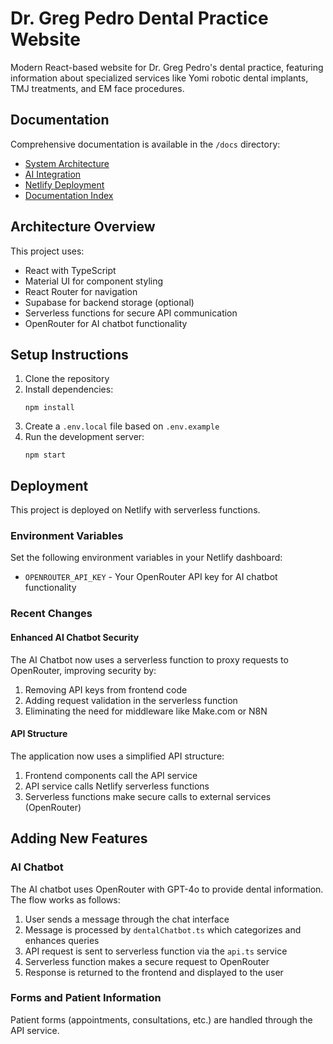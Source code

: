 # Dr. Greg Pedro Dental Practice Website

Modern React-based website for Dr. Greg Pedro's dental practice, featuring information about specialized services like Yomi robotic dental implants, TMJ treatments, and EM face procedures.

## Documentation

Comprehensive documentation is available in the `/docs` directory:

- [System Architecture](./docs/01-system-architecture.md)
- [AI Integration](./docs/02-ai-integration.md)
- [Netlify Deployment](./docs/03-netlify-deployment.md)
- [Documentation Index](./docs/index.md)

## Architecture Overview

This project uses:
- React with TypeScript
- Material UI for component styling
- React Router for navigation
- Supabase for backend storage (optional)
- Serverless functions for secure API communication
- OpenRouter for AI chatbot functionality

## Setup Instructions

1. Clone the repository
2. Install dependencies:
   ```
   npm install
   ```
3. Create a `.env.local` file based on `.env.example`
4. Run the development server:
   ```
   npm start
   ```

## Deployment

This project is deployed on Netlify with serverless functions.

### Environment Variables

Set the following environment variables in your Netlify dashboard:

- `OPENROUTER_API_KEY` - Your OpenRouter API key for AI chatbot functionality

### Recent Changes

#### Enhanced AI Chatbot Security

The AI Chatbot now uses a serverless function to proxy requests to OpenRouter, improving security by:

1. Removing API keys from frontend code
2. Adding request validation in the serverless function
3. Eliminating the need for middleware like Make.com or N8N

#### API Structure

The application now uses a simplified API structure:

1. Frontend components call the API service
2. API service calls Netlify serverless functions
3. Serverless functions make secure calls to external services (OpenRouter)

## Adding New Features

### AI Chatbot

The AI chatbot uses OpenRouter with GPT-4o to provide dental information. The flow works as follows:

1. User sends a message through the chat interface
2. Message is processed by `dentalChatbot.ts` which categorizes and enhances queries
3. API request is sent to serverless function via the `api.ts` service
4. Serverless function makes a secure request to OpenRouter
5. Response is returned to the frontend and displayed to the user

### Forms and Patient Information

Patient forms (appointments, consultations, etc.) are handled through the API service.
